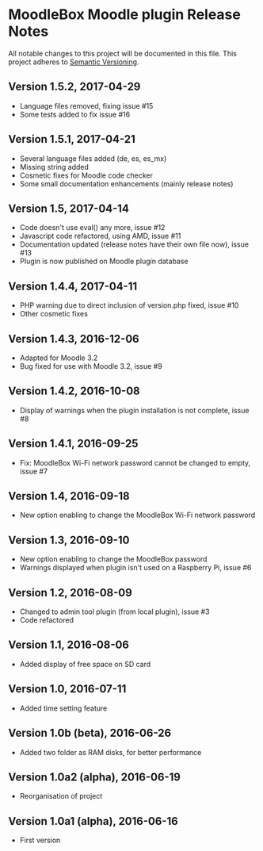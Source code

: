 # MoodleBox Moodle plugin Release Notes

All notable changes to this project will be documented in this file.
This project adheres to [Semantic Versioning](http://semver.org/).

## Version 1.5.2, 2017-04-29

- Language files removed, fixing issue #15
- Some tests added to fix issue #16

## Version 1.5.1, 2017-04-21

- Several language files added (de, es, es_mx)
- Missing string added
- Cosmetic fixes for Moodle code checker
- Some small documentation enhancements (mainly release notes)

## Version 1.5, 2017-04-14

- Code doesn't use eval() any more, issue #12
- Javascript code refactored, using AMD, issue #11
- Documentation updated (release notes have their own file now), issue #13
- Plugin is now published on Moodle plugin database

## Version 1.4.4, 2017-04-11

- PHP warning due to direct inclusion of version.php fixed, issue #10
- Other cosmetic fixes

## Version 1.4.3, 2016-12-06

- Adapted for Moodle 3.2
- Bug fixed for use with Moodle 3.2, issue #9

## Version 1.4.2, 2016-10-08

- Display of warnings when the plugin installation is not complete, issue #8

## Version 1.4.1, 2016-09-25

- Fix: MoodleBox Wi-Fi network password cannot be changed to empty, issue #7

## Version 1.4, 2016-09-18

- New option enabling to change the MoodleBox Wi-Fi network password

## Version 1.3, 2016-09-10

- New option enabling to change the MoodleBox password
- Warnings displayed when plugin isn't used on a Raspberry Pi, issue #6

## Version 1.2, 2016-08-09

- Changed to admin tool plugin (from local plugin), issue #3
- Code refactored

## Version 1.1, 2016-08-06

- Added display of free space on SD card

## Version 1.0, 2016-07-11

- Added time setting feature

## Version 1.0b (beta), 2016-06-26

- Added two folder as RAM disks, for better performance

## Version 1.0a2 (alpha), 2016-06-19

- Reorganisation of project

## Version 1.0a1 (alpha), 2016-06-16

- First version
